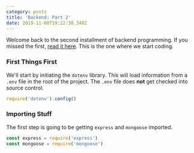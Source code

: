 ```yaml
---
category: posts
title: 'Backend: Part 2'
date: 2019-11-08T19:22:38.348Z
---
```

Welcome back to the second installment of backend programming. If you missed the first, [read it here](https://brettk.dev/2019-10-30-backend-part-1/). This is the one where we start coding.

<!-- end -->

### First Things First

We'll start by initiating the `dotenv` library. This will load information from a `.env` file in the root of the project. The `.env` file does **not** get checked into source control.

```javascript
require('dotenv').config()
```

### Importing Stuff

The first step is going to be getting `express` and `mongoose` imported.

```javascript
const express = require('express')
const mongoose = require('mongoose')
```
